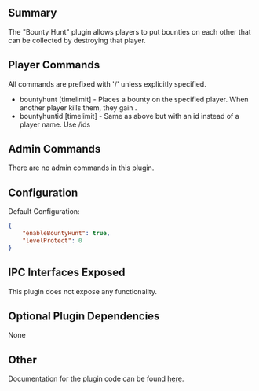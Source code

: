 ## Summary
The "Bounty Hunt" plugin allows players to put bounties on each other that can be collected by destroying that player.

## Player Commands
All commands are prefixed with '/' unless explicitly specified.
- bountyhunt <player> <amount> [timelimit] - Places a bounty on the specified player. When another player kills them, they gain <credits>.
- bountyhuntid <id> <amount> [timelimit] - Same as above but with an id instead of a player name. Use /ids

## Admin Commands
There are no admin commands in this plugin.

## Configuration
Default Configuration:
```json
{
    "enableBountyHunt": true,
    "levelProtect": 0
}
```

## IPC Interfaces Exposed
This plugin does not expose any functionality.

## Optional Plugin Dependencies
None

## Other
Documentation for the plugin code can be found [here](group___bountyhunt.html).